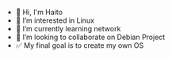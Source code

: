 - 👋 Hi, I'm Haito
- 👀 I’m interested in Linux
- 🌱 I’m currently learning network
- 💞️ I’m looking to collaborate on Debian Project
- ✅ My final goal is to create my own OS
